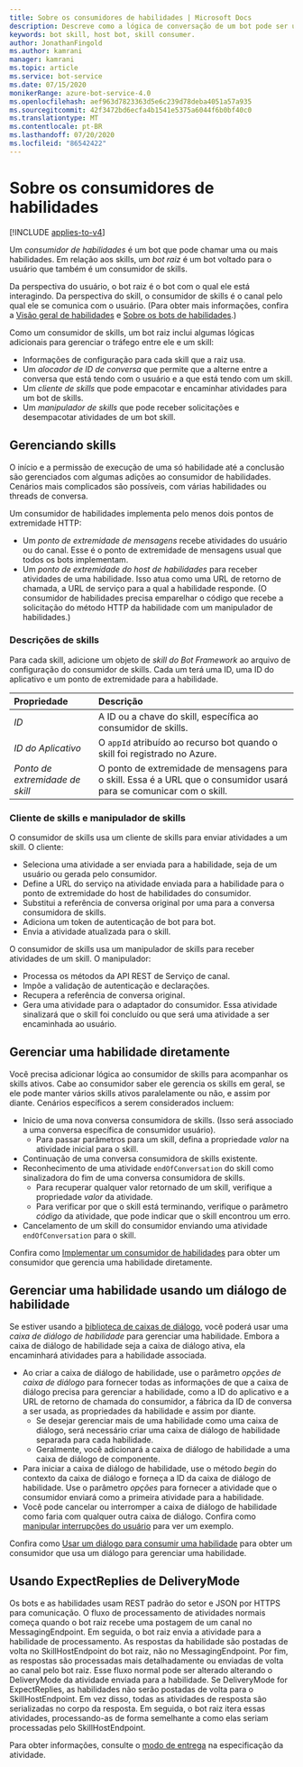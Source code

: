 ```yaml
---
title: Sobre os consumidores de habilidades | Microsoft Docs
description: Descreve como a lógica de conversação de um bot pode ser usada por outro bot usando o SDK do Bot Framework.
keywords: bot skill, host bot, skill consumer.
author: JonathanFingold
ms.author: kamrani
manager: kamrani
ms.topic: article
ms.service: bot-service
ms.date: 07/15/2020
monikerRange: azure-bot-service-4.0
ms.openlocfilehash: aef963d7823363d5e6c239d78deba4051a57a935
ms.sourcegitcommit: 42f3472bd6ecfa4b1541e5375a6044f6b0bf40c0
ms.translationtype: MT
ms.contentlocale: pt-BR
ms.lasthandoff: 07/20/2020
ms.locfileid: "86542422"
---
```

# <a name="about-skill-consumers"></a>Sobre os consumidores de habilidades

[!INCLUDE [applies-to-v4](../includes/applies-to.md)]

Um _consumidor de habilidades_ é um bot que pode chamar uma ou mais habilidades.
Em relação aos skills, um _bot raiz_ é um bot voltado para o usuário que também é um consumidor de skills.

Da perspectiva do usuário, o bot raiz é o bot com o qual ele está interagindo.
Da perspectiva do skill, o consumidor de skills é o canal pelo qual ele se comunica com o usuário.
(Para obter mais informações, confira a [Visão geral de habilidades](skills-conceptual.md) e [Sobre os bots de habilidades](skills-about-skill-bots.md).)

Como um consumidor de skills, um bot raiz inclui algumas lógicas adicionais para gerenciar o tráfego entre ele e um skill:

- Informações de configuração para cada skill que a raiz usa.
- Um _alocador de ID de conversa_ que permite que a alterne entre a conversa que está tendo com o usuário e a que está tendo com um skill.
- Um _cliente de skills_ que pode empacotar e encaminhar atividades para um bot de skills.
- Um _manipulador de skills_ que pode receber solicitações e desempacotar atividades de um bot skill.

## <a name="managing-skills"></a>Gerenciando skills

O início e a permissão de execução de uma só habilidade até a conclusão são gerenciados com algumas adições ao consumidor de habilidades. Cenários mais complicados são possíveis, com várias habilidades ou threads de conversa.

Um consumidor de habilidades implementa pelo menos dois pontos de extremidade HTTP:

- Um _ponto de extremidade de mensagens_ recebe atividades do usuário ou do canal. Esse é o ponto de extremidade de mensagens usual que todos os bots implementam.
- Um _ponto de extremidade do host de habilidades_ para receber atividades de uma habilidade. Isso atua como uma URL de retorno de chamada, a URL de serviço para a qual a habilidade responde. (O consumidor de habilidades precisa emparelhar o código que recebe a solicitação do método HTTP da habilidade com um manipulador de habilidades.)

### <a name="skill-descriptions"></a>Descrições de skills

Para cada skill, adicione um objeto de _skill do Bot Framework_ ao arquivo de configuração do consumidor de skills. Cada um terá uma ID, uma ID do aplicativo e um ponto de extremidade para a habilidade.

| Propriedade | Descrição
| :--- | :--- |
| _ID_ | A ID ou a chave do skill, específica ao consumidor de skills. |
| _ID do Aplicativo_ | O `appId` atribuído ao recurso bot quando o skill foi registrado no Azure. |
| _Ponto de extremidade de skill_ | O ponto de extremidade de mensagens para o skill. Essa é a URL que o consumidor usará para se comunicar com o skill. |

### <a name="skill-client-and-skill-handler"></a>Cliente de skills e manipulador de skills

<!-- Is this still accurate? -->
O consumidor de skills usa um cliente de skills para enviar atividades a um skill. O cliente:

- Seleciona uma atividade a ser enviada para a habilidade, seja de um usuário ou gerada pelo consumidor.
- Define a URL do serviço na atividade enviada para a habilidade para o ponto de extremidade do host de habilidades do consumidor.
- Substitui a referência de conversa original por uma para a conversa consumidora de skills.
- Adiciona um token de autenticação de bot para bot.
- Envia a atividade atualizada para o skill.

O consumidor de skills usa um manipulador de skills para receber atividades de um skill. O manipulador:

- Processa os métodos da API REST de Serviço de canal.
- Impõe a validação de autenticação e declarações.
- Recupera a referência de conversa original.
- Gera uma atividade para o adaptador do consumidor. Essa atividade sinalizará que o skill foi concluído ou que será uma atividade a ser encaminhada ao usuário.

## <a name="manage-a-skill-directly"></a>Gerenciar uma habilidade diretamente

Você precisa adicionar lógica ao consumidor de skills para acompanhar os skills ativos.
Cabe ao consumidor saber ele gerencia os skills em geral, se ele pode manter vários skills ativos paralelamente ou não, e assim por diante.
Cenários específicos a serem considerados incluem:

- Inicio de uma nova conversa consumidora de skills. (Isso será associado a uma conversa específica de consumidor usuário).
  - Para passar parâmetros para um skill, defina a propriedade _valor_ na atividade inicial para o skill.
- Continuação de uma conversa consumidora de skills existente.
- Reconhecimento de uma atividade `endOfConversation` do skill como sinalizadora do fim de uma conversa consumidora de skills.
  - Para recuperar qualquer valor retornado de um skill, verifique a propriedade _valor_ da atividade.
  - Para verificar por que o skill está terminando, verifique o parâmetro _código_ da atividade, que pode indicar que o skill encontrou um erro.
- Cancelamento de um skill do consumidor enviando uma atividade `endOfConversation` para o skill.

Confira como [Implementar um consumidor de habilidades](skill-implement-consumer.md) para obter um consumidor que gerencia uma habilidade diretamente.

## <a name="manage-a-skill-using-a-skill-dialog"></a>Gerenciar uma habilidade usando um diálogo de habilidade

Se estiver usando a [biblioteca de caixas de diálogo](bot-builder-concept-dialog.md), você poderá usar uma _caixa de diálogo de habilidade_ para gerenciar uma habilidade. Embora a caixa de diálogo de habilidade seja a caixa de diálogo ativa, ela encaminhará atividades para a habilidade associada.

- Ao criar a caixa de diálogo de habilidade, use o parâmetro _opções de caixa de diálogo_ para fornecer todas as informações de que a caixa de diálogo precisa para gerenciar a habilidade, como a ID do aplicativo e a URL de retorno de chamada do consumidor, a fábrica da ID de conversa a ser usada, as propriedades da habilidade e assim por diante.
  - Se desejar gerenciar mais de uma habilidade como uma caixa de diálogo, será necessário criar uma caixa de diálogo de habilidade separada para cada habilidade.
  - Geralmente, você adicionará a caixa de diálogo de habilidade a uma caixa de diálogo de componente.
- Para iniciar a caixa de diálogo de habilidade, use o método _begin_ do contexto da caixa de diálogo e forneça a ID da caixa de diálogo de habilidade. Use o parâmetro _opções_ para fornecer a atividade que o consumidor enviará como a primeira atividade para a habilidade.
- Você pode cancelar ou interromper a caixa de diálogo de habilidade como faria com qualquer outra caixa de diálogo. Confira como [manipular interrupções do usuário](bot-builder-howto-handle-user-interrupt.md) para ver um exemplo.

Confira como [Usar um diálogo para consumir uma habilidade](skill-use-skilldialog.md) para obter um consumidor que usa um diálogo para gerenciar uma habilidade.

## <a name="using-deliverymode-expectreplies"></a>Usando ExpectReplies de DeliveryMode

Os bots e as habilidades usam REST padrão do setor e JSON por HTTPS para comunicação. O fluxo de processamento de atividades normais começa quando o bot raiz recebe uma postagem de um canal no MessagingEndpoint. Em seguida, o bot raiz envia a atividade para a habilidade de processamento. As respostas da habilidade são postadas de volta no SkillHostEndpoint do bot raiz, não no MessagingEndpoint. Por fim, as respostas são processadas mais detalhadamente ou enviadas de volta ao canal pelo bot raiz. Esse fluxo normal pode ser alterado alterando o DeliveryMode da atividade enviada para a habilidade. Se DeliveryMode for ExpectReplies, as habilidades não serão postadas de volta para o SkillHostEndpoint.  Em vez disso, todas as atividades de resposta são serializadas no corpo da resposta.  Em seguida, o bot raiz itera essas atividades, processando-as de forma semelhante a como elas seriam processadas pelo SkillHostEndpoint.

Para obter informações, consulte o [modo de entrega](https://github.com/microsoft/botframework-sdk/blob/master/specs/botframework-activity/botframework-activity.md#delivery-mode) na especificação da atividade.
